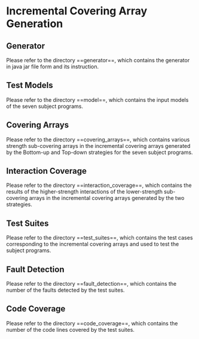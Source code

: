 Incremental Covering Array Generation
==============================================================================

Generator
----
Please refer to the directory ==generator==, which contains the generator in java jar file form and its instruction.

Test Models
----
Please refer to the directory ==model==, which contains the input models of the seven subject programs.

Covering Arrays
----
Please refer to the directory ==covering_arrays==, which contains various strength sub-covering arrays in the incremental covering arrays generated by the Bottom-up and Top-down strategies for the seven subject programs.

Interaction Coverage
----
Please refer to the directory ==interaction_coverage==, which contains the results of the higher-strength interactions of the lower-strength sub-covering arrays in the incremental covering arrays generated by the two strategies.

Test Suites
----
Please refer to the directory ==test_suites==, which contains the test cases corresponding to the incremental covering arrays and used to test the subject programs.

Fault Detection
----
Please refer to the directory ==fault_detection==, which contains the number of the faults detected by the test suites.

Code Coverage
----
Please refer to the directory ==code_coverage==, which contains the number of the code lines covered by the test suites.
